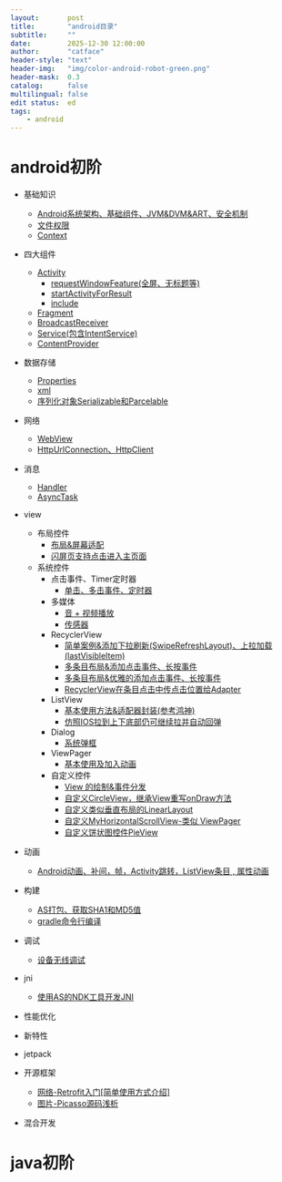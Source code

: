 ```yaml
---
layout:       post
title:        "android目录"
subtitle:     ""
date:         2025-12-30 12:00:00
author:       "catface"
header-style: "text"
header-img:   "img/color-android-robot-green.png"
header-mask:  0.3
catalog:      false
multilingual: false
edit status:  ed
tags:
    - android
---
```


# android初阶
- 基础知识
    - [Android系统架构、基础组件、JVM&DVM&ART、安全机制](https://blog.csdn.net/itcatface/article/details/49664853)
    - [文件权限](https://blog.csdn.net/itcatface/article/details/51382913)
    - [Context](https://blog.csdn.net/itCatface/article/details/50965454)
- 四大组件
    - [Activity](https://blog.csdn.net/itCatface/article/details/50421212)
        - [requestWindowFeature(全屏、无标题等)](https://blog.csdn.net/itCatface/article/details/49796455)
        - [startActivityForResult](https://blog.csdn.net/itCatface/article/details/50550807)
        - [include](https://blog.csdn.net/itCatface/article/details/50962333)
    - [Fragment](https://blog.csdn.net/itCatface/article/details/50428412)
    - [BroadcastReceiver](https://blog.csdn.net/itcatface/article/details/50428866)
    - [Service(包含IntentService)](https://blog.csdn.net/itCatface/article/details/61200328)
    - [ContentProvider](https://blog.csdn.net/itCatface/article/details/61922091)
- 数据存储
    - [Properties](https://blog.csdn.net/itCatface/article/details/77484213)
    - [xml](https://blog.csdn.net/itCatface/article/details/49718935)
    - [序列化对象Serializable和Parcelable](https://blog.csdn.net/itCatface/article/details/85948341)
- 网络
    - [WebView](https://blog.csdn.net/itCatface/article/details/49700049)
    - [HttpUrlConnection、HttpClient](https://blog.csdn.net/itCatface/article/details/49702129)

- 消息
    - [Handler](https://blog.csdn.net/itCatface/article/details/50704823)
    - [AsyncTask](https://blog.csdn.net/itCatface/article/details/50700428)

- view
    - 布局控件
        - [布局&屏幕适配](https://blog.csdn.net/itCatface/article/details/61923203)
        - [闪屏页支持点击进入主页面](https://blog.csdn.net/itcatface/article/details/51564831)
    - 系统控件
        - 点击事件、Timer定时器
            - [单击、多击事件、定时器](https://blog.csdn.net/itCatface/article/details/50131075)
        - 多媒体
            - [音 + 视频播放](https://blog.csdn.net/itcatface/article/details/50433922)
            - [传感器](https://blog.csdn.net/itcatface/article/details/50439946)
        - RecyclerView
            - [简单案例&添加下拉刷新(SwipeRefreshLayout)、上拉加载(lastVisibleItem)](https://blog.csdn.net/itcatface/article/details/77861906)
            - [多条目布局&添加点击事件、长按事件](https://blog.csdn.net/itCatface/article/details/77863689)
            - [多条目布局&优雅的添加点击事件、长按事件](https://blog.csdn.net/itcatface/article/details/77865013)
            - [RecyclerView在条目点击中传点击位置给Adapter](https://blog.csdn.net/itcatface/article/details/79819972)
        - ListView
            - [基本使用方法&适配器封装(参考鸿神)](https://blog.csdn.net/itcatface/article/details/50523588)
            - [仿照IOS拉到上下底部仍可继续拉并自动回弹](https://blog.csdn.net/itcatface/article/details/50963825)
        - Dialog
            - [系统弹框](http://blog.csdn.net/itcatface/article/details/50969135)
        - ViewPager
            - [基本使用及加入动画](https://blog.csdn.net/itcatface/article/details/50766666)
        - 自定义控件
            - [View 的绘制&事件分发](http://blog.csdn.net/itcatface/article/details/72809133)
            - [自定义CircleView，继承View重写onDraw方法](http://blog.csdn.net/itcatface/article/details/72818240)
            - [自定义类似垂直布局的LinearLayout](http://blog.csdn.net/itCatface/article/details/72820291)
            - [自定义MyHorizontalScrollView-类似 ViewPager](http://blog.csdn.net/itCatface/article/details/72848569)
            - [自定义饼状图控件PieView](http://blog.csdn.net/itcatface/article/details/76020997)

- 动画
    - [Android动画、补间，帧，Activity跳转，ListView条目 , 属性动画](https://blog.csdn.net/itCatface/article/details/50560393)

- 构建
    - [AS打包、获取SHA1和MD5值](https://blog.csdn.net/itCatface/article/details/50015701)
    - [gradle命令行编译](https://blog.csdn.net/itCatface/article/details/77894410)

- 调试
    - [设备无线调试](https://blog.csdn.net/itCatface/article/details/90481518)

- jni
    - [使用AS的NDK工具开发JNI](https://blog.csdn.net/itCatface/article/details/73294237)
- 性能优化
- 新特性
- jetpack
- 开源框架
    - [网络-Retrofit入门[简单使用方式介绍]](https://blog.csdn.net/itCatface/article/details/78903304)
    - [图片-Picasso源码浅析](https://blog.csdn.net/itCatface/article/details/85062566)
- 混合开发
# java初阶